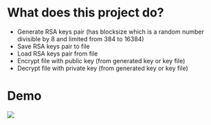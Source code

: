 # What does this project do?
  * Generate RSA keys pair (has blocksize which is a random number divisible by 8 and limited from 384 to 16384)
  * Save RSA keys pair to file
  * Load RSA keys pair from file
  * Encrypt file with public key (from generated key or key file)
  * Decrypt file with private key (from generated key or key file)
# Demo
[![](https://github.com/vnqmai/Bao-mat-an-ninh-mang/blob/master/RSA/BMANM_MAHOACONGKHAI_NHOM10/demo.gif)](https://www.youtube.com/watch?v=gLtHs_fjVrk "Click to see full video")
